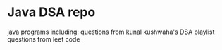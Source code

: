 # Java DSA repo
java programs including:
questions from kunal kushwaha's DSA playlist 
questions from leet code
